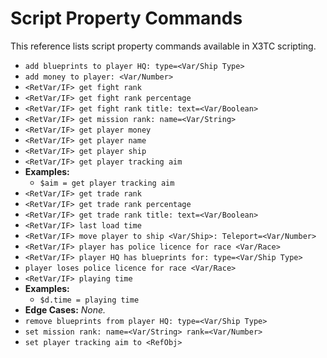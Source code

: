 # Script Property Commands

This reference lists script property commands available in X3TC scripting.

- `add blueprints to player HQ: type=<Var/Ship Type>`
- `add money to player: <Var/Number>`
- `<RetVar/IF> get fight rank`
- `<RetVar/IF> get fight rank percentage`
- `<RetVar/IF> get fight rank title: text=<Var/Boolean>`
- `<RetVar/IF> get mission rank: name=<Var/String>`
- `<RetVar/IF> get player money`
- `<RetVar/IF> get player name`
- `<RetVar/IF> get player ship`
- `<RetVar/IF> get player tracking aim`
- **Examples:**
  - `$aim = get player tracking aim`
- `<RetVar/IF> get trade rank`
- `<RetVar/IF> get trade rank percentage`
- `<RetVar/IF> get trade rank title: text=<Var/Boolean>`
- `<RetVar/IF> last load time`
- `<RetVar/IF> move player to ship <Var/Ship>: Teleport=<Var/Number>`
- `<RetVar/IF> player has police licence for race <Var/Race>`
- `<RetVar/IF> player HQ has blueprints for: type=<Var/Ship Type>`
- `player loses police licence for race <Var/Race>`
- `<RetVar/IF> playing time`
- **Examples:**
  - `$d.time = playing time`
- **Edge Cases:** _None._
- `remove blueprints from player HQ: type=<Var/Ship Type>`
- `set mission rank: name=<Var/String> rank=<Var/Number>`
- `set player tracking aim to <RefObj>`

